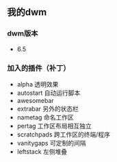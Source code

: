 ## 我的dwm

### dwm版本
- 6.5

### 加入的插件（补丁）
- alpha 透明效果
- autostart 自动运行脚本
- awesomebar
- extrabar 另外的状态栏
- nametag 命名工作区
- pertag 工作区布局相互独立
- scratchpads 跨工作区的终端/程序
- vanitygaps 可定制的间隔
- leftstack 左侧堆叠

